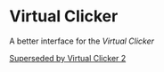 # Virtual Clicker

A better interface for the *Virtual Clicker*

[Superseded by Virtual Clicker 2](https://github.com/khui0/virtual-clicker-2)
